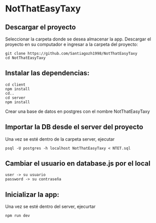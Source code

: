 # NotThatEasyTaxy
## Descargar el proyecto
Seleccionar la carpeta donde se desea almacenar la app.
Descargar el proyecto en su computador e ingresar a la carpeta del proyecto:
```
git clone https://github.com/Santiagozh1998/NotThatEasyTaxy
cd NotThatEasyTaxy
```
## Instalar las dependencias:
```
cd client
npm install
cd..
cd server
npm install
```
Crear una base de datos en postgres con el nombre NotThatEasyTaxy
## Importar la DB desde el server del proyecto
Una vez se esté dentro de la carpeta server, ejecutar
```
psql -U postgres -h localhost NotThatEasyTaxy < NTET.sql
```
## Cambiar el usuario en database.js por el local
```
user -> su usuario
password -> su contraseña
```
## Inicializar la app:
Una vez se esté dentro del server, ejecurtar
```
npm run dev
```
